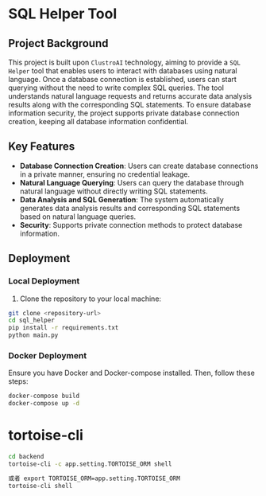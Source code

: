 # SQL Helper Tool

## Project Background

This project is built upon `ClustroAI` technology, aiming to provide a `SQL Helper` tool that enables users to interact with databases using natural language. Once a database connection is established, users can start querying without the need to write complex SQL queries. The tool understands natural language requests and returns accurate data analysis results along with the corresponding SQL statements. To ensure database information security, the project supports private database connection creation, keeping all database information confidential.

## Key Features

- **Database Connection Creation**: Users can create database connections in a private manner, ensuring no credential leakage.
- **Natural Language Querying**: Users can query the database through natural language without directly writing SQL statements.
- **Data Analysis and SQL Generation**: The system automatically generates data analysis results and corresponding SQL statements based on natural language queries.
- **Security**: Supports private connection methods to protect database information.

## Deployment

### Local Deployment

1. Clone the repository to your local machine:

```bash
git clone <repository-url>
cd sql_helper
pip install -r requirements.txt
python main.py
````

### Docker Deployment
Ensure you have Docker and Docker-compose installed. Then, follow these steps:
```bash
docker-compose build
docker-compose up -d
```
# tortoise-cli
```bash
cd backend
tortoise-cli -c app.setting.TORTOISE_ORM shell

或者 export TORTOISE_ORM=app.setting.TORTOISE_ORM
tortoise-cli shell
```